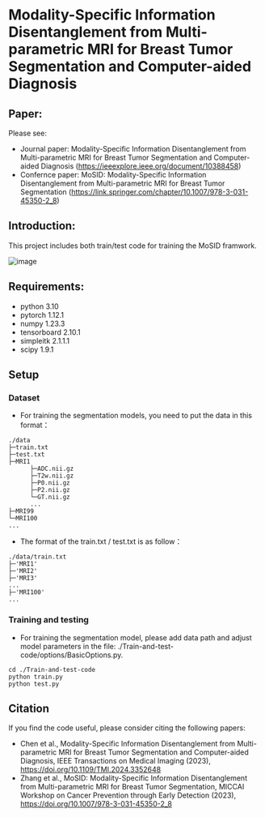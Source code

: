 # Modality-Specific Information Disentanglement from Multi-parametric MRI for Breast Tumor Segmentation and Computer-aided Diagnosis

## Paper:
Please see:   
  
 
* Journal paper: Modality-Specific Information Disentanglement from Multi-parametric MRI for Breast Tumor Segmentation and Computer-aided Diagnosis (https://ieeexplore.ieee.org/document/10388458)
* Confernce paper: MoSID: Modality-Specific Information Disentanglement from Multi-parametric MRI for Breast Tumor Segmentation (https://link.springer.com/chapter/10.1007/978-3-031-45350-2_8)  


## Introduction:
This project includes both train/test code for training the MoSID framwork.

![image](https://github.com/Qianqian-Chen/MoSID/blob/main/framework.png)

## Requirements:
* python 3.10
* pytorch 1.12.1
* numpy 1.23.3
* tensorboard 2.10.1
* simpleitk 2.1.1.1
* scipy 1.9.1

## Setup

### Dataset
* For training the segmentation models, you need to put the data in this format：  
```
./data
├─train.txt
├─test.txt
├─MRI1
      ├─ADC.nii.gz
      ├─T2w.nii.gz
      ├─P0.nii.gz
      ├─P2.nii.gz   
      └─GT.nii.gz
      ...
├─MRI99        
└─MRI100
... 
```

* The format of the train.txt / test.txt is as follow：    
```
./data/train.txt
├─'MRI1'
├─'MRI2'
├─'MRI3'
...
├─'MRI100'
...
```

### Training and testing
* For training the segmentation model, please add data path and adjust model parameters in the file: ./Train-and-test-code/options/BasicOptions.py. 
```
cd ./Train-and-test-code
python train.py
python test.py
```

## Citation
If you find the code useful, please consider citing the following papers:

* Chen et al., Modality-Specific Information Disentanglement from Multi-parametric MRI for Breast Tumor Segmentation and Computer-aided Diagnosis, IEEE Transactions on Medical Imaging (2023), https://doi.org/10.1109/TMI.2024.3352648
* Zhang et al., MoSID: Modality-Specific Information Disentanglement from Multi-parametric MRI for Breast Tumor Segmentation, MICCAI Workshop on Cancer Prevention through Early Detection (2023), https://doi.org/10.1007/978-3-031-45350-2_8
